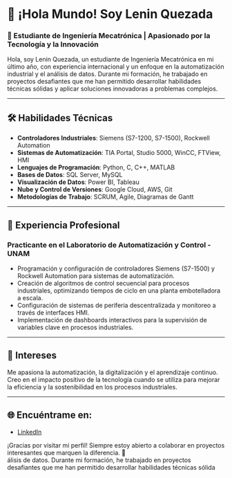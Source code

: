 # 👋 ¡Hola Mundo! Soy Lenin Quezada  
### 🚀 Estudiante de Ingeniería Mecatrónica | Apasionado por la Tecnología y la Innovación  

Hola, soy Lenin Quezada, un estudiante de Ingeniería Mecatrónica en mi último año, con experiencia internacional y un enfoque en la automatización industrial y el análisis de datos. Durante mi formación, he trabajado en proyectos desafiantes que me han permitido desarrollar habilidades técnicas sólidas y aplicar soluciones innovadoras a problemas complejos.  

---

## 🛠️ Habilidades Técnicas  
- **Controladores Industriales**: Siemens (S7-1200, S7-1500), Rockwell Automation   
- **Sistemas de Automatización**: TIA Portal, Studio 5000, WinCC, FTView, HMI  
- **Lenguajes de Programación**: Python, C, C++, MATLAB  
- **Bases de Datos**: SQL Server, MySQL  
- **Visualización de Datos**: Power BI, Tableau  
- **Nube y Control de Versiones**: Google Cloud, AWS, Git  
- **Metodologías de Trabajo**: SCRUM, Agile, Diagramas de Gantt

---

## 🌟 Experiencia Profesional  
### Practicante en el Laboratorio de Automatización y Control - UNAM  
- Programación y configuración de controladores Siemens (S7-1500) y Rockwell Automation para sistemas de automatización.  
- Creación de algoritmos de control secuencial para procesos industriales, optimizando tiempos de ciclo en una planta embotelladora a escala.  
- Configuración de sistemas de periferia descentralizada y monitoreo a través de interfaces HMI.  
- Implementación de dashboards interactivos para la supervisión de variables clave en procesos industriales.  

---

## 🎯 Intereses  
Me apasiona la automatización, la digitalización y el aprendizaje continuo. Creo en el impacto positivo de la tecnología cuando se utiliza para mejorar la eficiencia y la sostenibilidad en los procesos industriales.  

---

## 🌐 Encuéntrame en:  
- [LinkedIn](https://linkedin.com/in/lenin-brandon-quezada-juárez-a464b3257)  

¡Gracias por visitar mi perfil! Siempre estoy abierto a colaborar en proyectos interesantes que marquen la diferencia. 🌟  
álisis de datos. Durante mi formación, he trabajado en proyectos desafiantes que me han permitido desarrollar habilidades técnicas sólida
